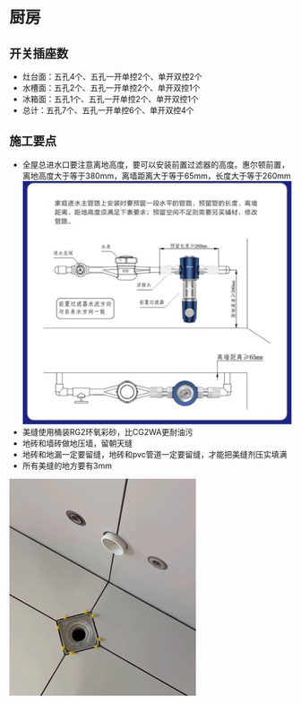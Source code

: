 # 厨房

## 开关插座数

* 灶台面：五孔4个、五孔一开单控2个、单开双控2个
* 水槽面：五孔2个、五孔一开单控2个、单开双控1个
* 冰箱面：五孔1个、五孔一开单控2个、单开双控1个
* 总计：五孔7个、五孔一开单控6个、单开双控4个

## 施工要点

* 全屋总进水口要注意离地高度，要可以安装前置过滤器的高度。惠尔顿前置，离地高度大于等于380mm，离墙距离大于等于65mm，长度大于等于260mm
![](./img/前置安装参数.jpg)
* 美缝使用桶装RG2环氧彩砂，比CG2WA更耐油污
* 地砖和墙砖做地压墙，留朝天缝
* 地砖和地漏一定要留缝，地砖和pvc管道一定要留缝，才能把美缝剂压实填满
* 所有美缝的地方要有3mm

![](./img/留缝.JPG)